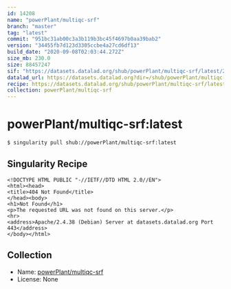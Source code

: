 ```yaml
---
id: 14208
name: "powerPlant/multiqc-srf"
branch: "master"
tag: "latest"
commit: "951bc31ab00c3a3b119b3bc45f4697b0aa39bab2"
version: "34455fb7d123d3305ccbe4a27cd6df13"
build_date: "2020-09-08T02:03:44.272Z"
size_mb: 230.0
size: 88457247
sif: "https://datasets.datalad.org/shub/powerPlant/multiqc-srf/latest/2020-09-08-951bc31a-34455fb7/34455fb7d123d3305ccbe4a27cd6df13.sif"
datalad_url: https://datasets.datalad.org?dir=/shub/powerPlant/multiqc-srf/latest/2020-09-08-951bc31a-34455fb7/
recipe: https://datasets.datalad.org/shub/powerPlant/multiqc-srf/latest/2020-09-08-951bc31a-34455fb7/Singularity
collection: powerPlant/multiqc-srf
---
```


# powerPlant/multiqc-srf:latest

```bash
$ singularity pull shub://powerPlant/multiqc-srf:latest
```

## Singularity Recipe

```singularity
<!DOCTYPE HTML PUBLIC "-//IETF//DTD HTML 2.0//EN">
<html><head>
<title>404 Not Found</title>
</head><body>
<h1>Not Found</h1>
<p>The requested URL was not found on this server.</p>
<hr>
<address>Apache/2.4.38 (Debian) Server at datasets.datalad.org Port 443</address>
</body></html>
```

## Collection

 - Name: [powerPlant/multiqc-srf](https://github.com/powerPlant/multiqc-srf)
 - License: None

